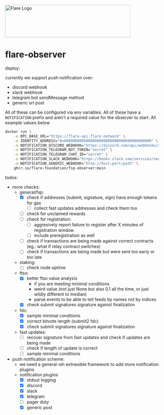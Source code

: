 <p align="left">
  <a href="https://flare.network/" target="blank"><img src="https://content.flare.network/Flare-2.svg" width="410" height="106" alt="Flare Logo" /></a>
</p>

# flare-observer

deploy:

currently we support push notification over:
- discord webhook
- slack webhook
- telegram bot sendMessage method
- generic url post

All of these can be configured via env variables. All of these have a `NOTIFICATION` prefix and 
aren't a required value for the observer to start. All example values below

```bash
docker run \
    -e RPC_BASE_URL="https://flare-api.flare.network" \
    -e IDENTITY_ADDRESS="0x0000000000000000000000000000000000000000" \
    -e NOTIFICATION_DISCORD_WEBHOOK="https://discord.com/api/webhooks/secret/secret" \
    -e NOTIFICATION_TELEGRAM_BOT_TOKEN="secret" \
    -e NOTIFICATION_TELEGRAM_CHAT_ID="secret" \
    -e NOTIFICATION_SLACK_WEBHOOK="https://hooks.slack.com/services/secret/secret/secret" \
    -e NOTIFICATION_GENERIC_WEBHOOK="http://host:port/path" \
    ghcr.io/flare-foundation/fsp-observer:main
```

todos:

- more checks:
    - general/fsp:
        - [x] check if addresses (submit, signature, sign) have enough tokens for gas
            - [ ] collect fast updates addresses and check them too
        - [ ] check for unclaimed rewards
        - [ ] check for registration:
            - [ ] aggresively report failure to register after X minutes of registration window
            - [ ] include preregistration as well
        - [ ] check if transactions are being made against correct contracts (eg.: what if relay contract switches)
        - [ ] check if transactions are being made but were sent too early or too late
    - staking:
        - [ ] check node uptime
    - ftso:
        - [x] better ftso value analysis 
            - if you are meeting minimal conditions
            - weird value (not just None but also 0.1 all the time, or just wildly different to median)
            - parse events to be able to tell feeds by names not by indices
        - [x] check submit signatures signature against finalization 
    - fdc:
        - [x] sample minimal conditions
        - [x] correct bitvote length (submit2 fdc)
        - [x] check submit signatures signature against finalization 
    - fast updates:
        - [ ] recover signature from fast updates and check if updates are being made 
        - [ ] check if length of update is correct
        - [ ] sample minimal conditions
- push notification scheme:
    - we need a general-ish extnesible framework to add more notification plugins
    - notification plugins
        - [x] stdout logging
        - [x] discord
        - [x] slack
        - [x] telegram
        - [ ] pager duty
        - [x] generic post
